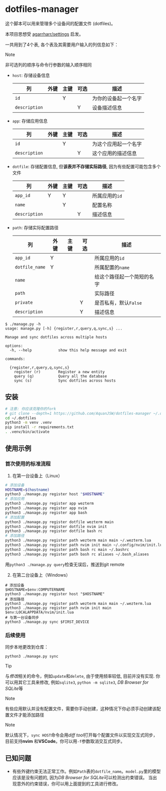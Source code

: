 # dotfiles-manager

这个脚本可以用来管理多个设备间的配置文件 (dotfiles)。

本项目思想受 [agarrharr/settings](https://github.com/agarrharr/settings) 启发。

一共用到了4个表, 各个表及其需要用户输入的列信息如下：

> [!NOTE]
> 非可选列的顺序与命令行参数的输入顺序相同

- `host`: 存储设备信息

  | 列 | 外键 | 主键 | 可选 | 描述 |
  |-|-|-|-|-|
  |`id`||Y||为你的设备起一个名字|
  |`description`|||Y|设备描述信息|

- `app`: 存储应用信息

  | 列 | 外键 | 主键 | 可选 | 描述 |
  |-|-|-|-|-|
  |`id`||Y||为这个应用起一个名字|
  |`description`|||Y|这个应用的描述信息|
  
- `dotfile`: 存储配置信息, 但**该表并不存储实际路径**, 因为有些配置可能包含多个文件

  | 列 | 外键 | 主键 | 可选 | 描述 |
  |-|-|-|-|-|
  |`app_id`|Y|Y||所属应用的`id`|
  |`name`||Y||配置名称|
  |`description`|||Y|描述信息|

- `path`: 存储实际配置路径

  | 列 | 外键 | 主键 | 可选 | 描述 |
  |-|-|-|-|-|
  |`app_id`|Y|||所属应用的`id`|
  |`dotfile_name`|Y|||所属配置的`name`|
  |`name`||||给这个路径起一个简短的名字|
  |`path`||||实际路径|
  |`private`|||Y|是否私有，默认`False`|
  |`description`|||Y|描述信息|

```plain
$ ./manage.py -h
usage: manage.py [-h] {register,r,query,q,sync,s} ...

Manage and sync dotfiles across multiple hosts

options:
  -h, --help            show this help message and exit

commands:

  {register,r,query,q,sync,s}
    register (r)        Register a new entity
    query (q)           Query all the database
    sync (s)            Sync dotfiles across hosts
```

## 安装

```bash
# 注意: 你应该克隆你的fork
# git clone --depth=1 https://github.com/AquanJSW/dotfiles-manager ~/.dotfiles
cd ~/.dotfiles
python3 -m venv .venv
pip install -r requirements.txt
. .venv/bin/activate
```

## 使用示例

### 首次使用的标准流程

1. 在第一台设备上（Linux）

  ```bash
  # 添加设备
  HOSTNAME=$(hostname)
  python3 ./manage.py register host "$HOSTNAME"
  # 添加应用
  python3 ./manage.py register app wezterm
  python3 ./manage.py register app nvim
  python3 ./manage.py register app bash
  # 添加配置
  python3 ./manage.py register dotfile wezterm main
  python3 ./manage.py register dotfile nvim init
  python3 ./manage.py register dotfile bash rc
  # 添加路径
  python3 ./manage.py register path wezterm main main ~/.wezterm.lua
  python3 ./manage.py register path nvim init main ~/.config/nvim/init.lua
  python3 ./manage.py register path bash rc main ~/.bashrc
  python3 ./manage.py register path bash rc aliases ~/.bash_aliases
  ```

  用`python3 ./manage.py query`检查无误后，推送到git remote

2. 在第二台设备上（Windows）

  ```pwsh
  # 添加设备
  $HOSTNAME=$env:COMPUTERNAME
  python3 ./manage.py register host "$HOSTNAME"
  # 添加路径
  python3 ./manage.py register path wezterm main main ~/.wezterm.lua
  python3 ./manage.py register path nvim init main $env:LOCALAPPDATA/nvim/init.lua
  # 与第一台设备同步
  python3 ./manage.py sync $FIRST_DEVICE
  ```

### 后续使用

同步本地更改到仓库：

```bash
python3 ./manage.py sync
```

> [!TIP]
> 与*修改*相关的命令，例如`update`和`delete`, 由于使用频率较低, 目前并没有实现.
> 你可以用其它工具来修改, 例如`sqlite3`, `python -m sqlite3`, *DB Browser for SQLite*等

> [!NOTE]
> 有些应用默认并没有配置文件，需要你手动创建，这种情况下你必须手动创建该配置文件才能添加路径

> [!NOTE]
> 默认情况下，`sync HOST`命令会用*diff tool*打开每个配置文件以实现交互式同步，目前支持**nvim**
> 和**VSCode**。你可以用`-f`参数取消交互式同步。

## 已知问题

- 有些外键约束无法正常工作。例如`Path`表的`dotfile_name`。`model.py`里的模型应该是没有问题的,
  因为*DB Browser for SQLite*可以检测出约束错误。
  当出现意外的约束错误，你可以用上面提到的工具进行修改。
